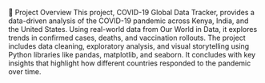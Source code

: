 📝 Project Overview
This project, COVID-19 Global Data Tracker, provides a data-driven analysis of the COVID-19 pandemic across Kenya, India, and the United States. 
Using real-world data from Our World in Data, it explores trends in confirmed cases, deaths, and vaccination rollouts. 
The project includes data cleaning, exploratory analysis, and visual storytelling using Python libraries like pandas, matplotlib, and seaborn. 
It concludes with key insights that highlight how different countries responded to the pandemic over time.
